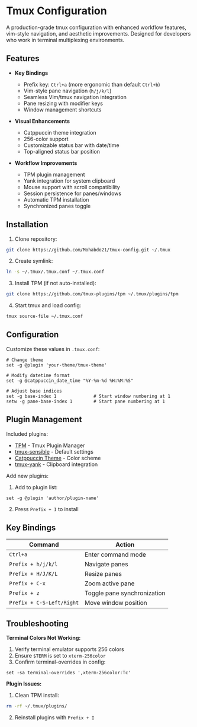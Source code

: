 # Tmux Configuration

A production-grade tmux configuration with enhanced workflow features, vim-style navigation, and aesthetic improvements. Designed for developers who work in terminal multiplexing environments.

## Features

- **Key Bindings**

  - Prefix key: `Ctrl+a` (more ergonomic than default `Ctrl+b`)
  - Vim-style pane navigation (`h/j/k/l`)
  - Seamless Vim/tmux navigation integration
  - Pane resizing with modifier keys
  - Window management shortcuts

- **Visual Enhancements**

  - Catppuccin theme integration
  - 256-color support
  - Customizable status bar with date/time
  - Top-aligned status bar position

- **Workflow Improvements**
  - TPM plugin management
  - Yank integration for system clipboard
  - Mouse support with scroll compatibility
  - Session persistence for panes/windows
  - Automatic TPM installation
  - Synchronized panes toggle

## Installation

1. Clone repository:

```bash
git clone https://github.com/Mohabdo21/tmux-config.git ~/.tmux
```

2. Create symlink:

```bash
ln -s ~/.tmux/.tmux.conf ~/.tmux.conf
```

3. Install TPM (if not auto-installed):

```bash
git clone https://github.com/tmux-plugins/tpm ~/.tmux/plugins/tpm
```

4. Start tmux and load config:

```bash
tmux source-file ~/.tmux.conf
```

## Configuration

Customize these values in `.tmux.conf`:

```tmux
# Change theme
set -g @plugin 'your-theme/tmux-theme'

# Modify datetime format
set -g @catppuccin_date_time "%Y-%m-%d %H:%M:%S"

# Adjust base indices
set -g base-index 1              # Start window numbering at 1
setw -g pane-base-index 1        # Start pane numbering at 1
```

## Plugin Management

Included plugins:

- [TPM](https://github.com/tmux-plugins/tpm) - Tmux Plugin Manager
- [tmux-sensible](https://github.com/tmux-plugins/tmux-sensible) - Default settings
- [Catppuccin Theme](https://github.com/catppuccin/tmux) - Color scheme
- [tmux-yank](https://github.com/tmux-plugins/tmux-yank) - Clipboard integration

Add new plugins:

1. Add to plugin list:

```tmux
set -g @plugin 'author/plugin-name'
```

2. Press `Prefix + I` to install

## Key Bindings

| Command                   | Action                      |
| ------------------------- | --------------------------- |
| `Ctrl+a`                  | Enter command mode          |
| `Prefix + h/j/k/l`        | Navigate panes              |
| `Prefix + H/J/K/L`        | Resize panes                |
| `Prefix + C-x`            | Zoom active pane            |
| `Prefix + z`              | Toggle pane synchronization |
| `Prefix + C-S-Left/Right` | Move window position        |

## Troubleshooting

**Terminal Colors Not Working:**

1. Verify terminal emulator supports 256 colors
2. Ensure `$TERM` is set to `xterm-256color`
3. Confirm terminal-overrides in config:

```tmux
set -sa terminal-overrides ',xterm-256color:Tc'
```

**Plugin Issues:**

1. Clean TPM install:

```bash
rm -rf ~/.tmux/plugins/
```

2. Reinstall plugins with `Prefix + I`
